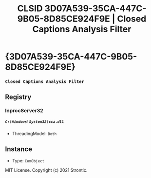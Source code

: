 ﻿---
title: "CLSID 3D07A539-35CA-447C-9B05-8D85CE924F9E | Closed Captions Analysis Filter"
excerpt: What is COM-Object CLSID 3D07A539-35CA-447C-9B05-8D85CE924F9E?
---

# {3D07A539-35CA-447C-9B05-8D85CE924F9E}

### `Closed Captions Analysis Filter`

## Registry


### InprocServer32

##### `C:\Windows\System32\cca.dll`
* ThreadingModel: `Both`

## Instance

* Type: `ComObject`

MIT License. Copyright (c) 2021 Strontic.


